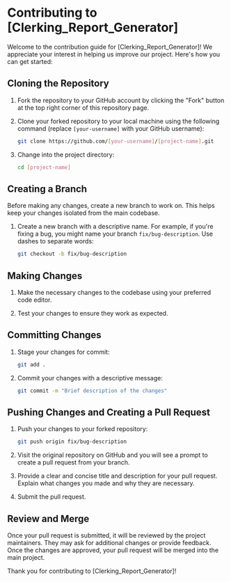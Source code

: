 # Contributing to [Clerking_Report_Generator]

Welcome to the contribution guide for [Clerking_Report_Generator]! We appreciate your interest in helping us improve our project. Here's how you can get started:

## Cloning the Repository

1. Fork the repository to your GitHub account by clicking the "Fork" button at the top right corner of this repository page.

2. Clone your forked repository to your local machine using the following command (replace `[your-username]` with your GitHub username):

   ```bash
   git clone https://github.com/[your-username]/[project-name].git
   ```

3. Change into the project directory:

   ```bash
   cd [project-name]
   ```

## Creating a Branch

Before making any changes, create a new branch to work on. This helps keep your changes isolated from the main codebase.

1. Create a new branch with a descriptive name. For example, if you're fixing a bug, you might name your branch `fix/bug-description`. Use dashes to separate words:

   ```bash
   git checkout -b fix/bug-description
   ```

## Making Changes

1. Make the necessary changes to the codebase using your preferred code editor.

2. Test your changes to ensure they work as expected.

## Committing Changes

1. Stage your changes for commit:

   ```bash
   git add .
   ```

2. Commit your changes with a descriptive message:

   ```bash
   git commit -m "Brief description of the changes"
   ```

## Pushing Changes and Creating a Pull Request

1. Push your changes to your forked repository:

   ```bash
   git push origin fix/bug-description
   ```

2. Visit the original repository on GitHub and you will see a prompt to create a pull request from your branch.

3. Provide a clear and concise title and description for your pull request. Explain what changes you made and why they are necessary.

4. Submit the pull request.

## Review and Merge

Once your pull request is submitted, it will be reviewed by the project maintainers. They may ask for additional changes or provide feedback. Once the changes are approved, your pull request will be merged into the main project.

Thank you for contributing to [Clerking_Report_Generator]!

